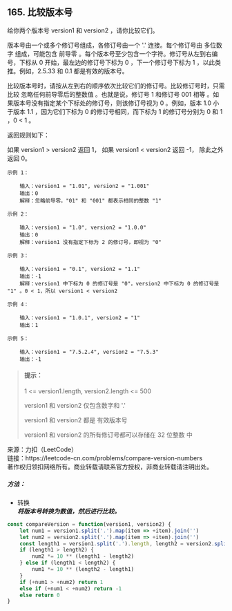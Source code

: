 ## 165. 比较版本号

<p>
给你两个版本号 version1 和 version2 ，请你比较它们。

版本号由一个或多个修订号组成，各修订号由一个 '.' 连接。每个修订号由 多位数字 组成，可能包含 前导零 。每个版本号至少包含一个字符。修订号从左到右编号，下标从 0 开始，最左边的修订号下标为 0 ，下一个修订号下标为 1 ，以此类推。例如，2.5.33 和 0.1 都是有效的版本号。

比较版本号时，请按从左到右的顺序依次比较它们的修订号。比较修订号时，只需比较 忽略任何前导零后的整数值 。也就是说，修订号 1 和修订号 001 相等 。如果版本号没有指定某个下标处的修订号，则该修订号视为 0 。例如，版本 1.0 小于版本 1.1 ，因为它们下标为 0 的修订号相同，而下标为 1 的修订号分别为 0 和 1 ，0 < 1 。

返回规则如下：

如果 version1 > version2 返回 1，
如果 version1 < version2 返回 -1，
除此之外返回 0。
</p>

```
示例 1：

    输入：version1 = "1.01", version2 = "1.001"
    输出：0
    解释：忽略前导零，"01" 和 "001" 都表示相同的整数 "1"

示例 2：

    输入：version1 = "1.0", version2 = "1.0.0"
    输出：0
    解释：version1 没有指定下标为 2 的修订号，即视为 "0"

示例 3：

    输入：version1 = "0.1", version2 = "1.1"
    输出：-1
    解释：version1 中下标为 0 的修订号是 "0"，version2 中下标为 0 的修订号是 "1" 。0 < 1，所以 version1 < version2

示例 4：

    输入：version1 = "1.0.1", version2 = "1"
    输出：1

示例 5：

    输入：version1 = "7.5.2.4", version2 = "7.5.3"
    输出：-1
```

> #### 提示： <br>
> 1 <= version1.length, version2.length <= 500
>
> version1 和 version2 仅包含数字和 '.'
>
> version1 和 version2 都是 有效版本号
> 
> version1 和 version2 的所有修订号都可以存储在 32 位整数 中

<p style="font-size: 14px">
来源：力扣（LeetCode） <br>
链接：https://leetcode-cn.com/problems/compare-version-numbers <br>
著作权归领扣网络所有。商业转载请联系官方授权，非商业转载请注明出处。
</p>

##### 方法：
- 转换    
  **_将版本号转换为数值，然后进行比较。_**

```js
const compareVersion = function(version1, version2) {
    let num1 = version1.split('.').map(item => +item).join('')
    let num2 = version2.split('.').map(item => +item).join('')
    const length1 = version1.split('.').length, length2 = version2.split('.').length
    if (length1 > length2) {
        num2 *= 10 ** (length1 - length2)
    } else if (length1 < length2) {
        num1 *= 10 ** (length2 - length1)
    }
    if (+num1 > +num2) return 1
    else if (+num1 < +num2) return -1
    else return 0
}
```
